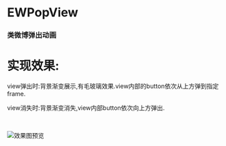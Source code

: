# EWPopView
<h3>类微博弹出动画</h3>

# 实现效果:

view弹出时:背景渐变展示,有毛玻璃效果.view内部的button依次从上方弹到指定frame.

view消失时:背景渐变消失,view内部button依次向上方弹出.

<br>

![效果图预览](https://github.com/WangLiquan/popView/raw/master/images/demonstration.gif)
